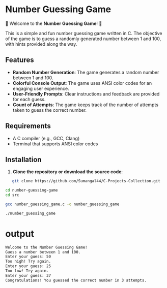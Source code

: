 # Number Guessing Game

🎉 Welcome to the **Number Guessing Game**! 🎉

This is a simple and fun number guessing game written in C. The objective of the game is to guess a randomly generated number between 1 and 100, with hints provided along the way.

## Features

- **Random Number Generation**: The game generates a random number between 1 and 100.
- **Colorful Console Output**: The game uses ANSI color codes for an engaging user experience.
- **User-Friendly Prompts**: Clear instructions and feedback are provided for each guess.
- **Count of Attempts**: The game keeps track of the number of attempts taken to guess the correct number.

## Requirements

- A C compiler (e.g., GCC, Clang)
- Terminal that supports ANSI color codes

## Installation

1. **Clone the repository or download the source code**:
```bash
   git clone https://github.com/Sumangal44/C-Projects-Collection.git
```
```bash
cd number-guessing-game 
cd src
```
```bash
gcc number_guessing_game.c -o number_guessing_game
```

```bash
./number_guessing_game
```
# output
```bash
Welcome to the Number Guessing Game!
Guess a number between 1 and 100.
Enter your guess: 50
Too high! Try again.
Enter your guess: 25
Too low! Try again.
Enter your guess: 37
Congratulations! You guessed the correct number in 3 attempts.

```
